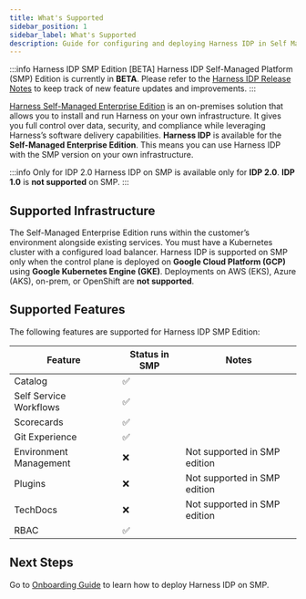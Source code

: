 ```yaml
---
title: What's Supported
sidebar_position: 1
sidebar_label: What's Supported
description: Guide for configuring and deploying Harness IDP in Self Managed Platform environments
---
```


:::info Harness IDP SMP Edition [BETA]
Harness IDP Self-Managed Platform (SMP) Edition is currently in **BETA**. Please refer to the [Harness IDP Release Notes](/release-notes/internal-developer-portal.md) to keep track of new feature updates and improvements.
:::

[Harness Self-Managed Enterprise Edition](https://developer.harness.io/docs/self-managed-enterprise-edition/smp-overview) is an on-premises solution that allows you to install and run Harness on your own infrastructure. It gives you full control over data, security, and compliance while leveraging Harness’s software delivery capabilities. **Harness IDP** is available for the **Self-Managed Enterprise Edition**. This means you can use Harness IDP with the SMP version on your own infrastructure.

:::info Only for IDP 2.0
Harness IDP on SMP is available only for **IDP 2.0**. **IDP 1.0** is **not supported** on SMP.
:::

## Supported Infrastructure
The Self-Managed Enterprise Edition runs within the customer’s environment alongside existing services. You must have a Kubernetes cluster with a configured load balancer. Harness IDP is supported on SMP only when the control plane is deployed on **Google Cloud Platform (GCP)** using **Google Kubernetes Engine (GKE)**. Deployments on AWS (EKS), Azure (AKS), on-prem, or OpenShift are **not supported**.

## Supported Features

The following features are supported for Harness IDP SMP Edition:

| **Feature**              | **Status in SMP** | **Notes**                    |
|--------------------------|-------------------|------------------------------|
| Catalog                  | ✅                |                              |
| Self Service Workflows   | ✅                |                              |
| Scorecards               | ✅                |                              |
| Git Experience           | ✅                |                              |
| Environment Management   | ❌                | Not supported in SMP edition |
| Plugins                  | ❌                | Not supported in SMP edition |
| TechDocs                 | ❌                | Not supported in SMP edition |
| RBAC                     | ✅                |                              |

## Next Steps
Go to [Onboarding Guide](/docs/internal-developer-portal/smp/idp-onboarding.md) to learn how to deploy Harness IDP on SMP.